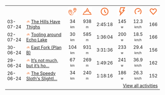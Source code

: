 <table>
    <tr>
        <th></th>
        <th></th>
        <th align="center"><img src="https://raw.githubusercontent.com/robiningelbrecht/strava-activities/master/public/distance.svg" width="30" alt="distance" title="distance"/></th>
        <th align="center"><img src="https://raw.githubusercontent.com/robiningelbrecht/strava-activities/master/public/elevation.svg" width="30" alt="elevation" title="elevation"/></th>
        <th align="center"><img src="https://raw.githubusercontent.com/robiningelbrecht/strava-activities/master/public/time.svg" width="30" alt="time" title="time"/></th>
        <th align="center"><img src="https://raw.githubusercontent.com/robiningelbrecht/strava-activities/master/public/average-watt.svg" width="30" alt="average watts" title="average watts"/></th>
        <th align="center"><img src="https://raw.githubusercontent.com/robiningelbrecht/strava-activities/master/public/average-speed.svg" width="30" alt="average speed" title="average speed"/></th>
        <th align="center"><img src="https://raw.githubusercontent.com/robiningelbrecht/strava-activities/master/public/heart-rate.svg" width="30" alt="average heart rate" title="average heart rate"/></th>
    </tr>
            <tr>
            <td>03-07-24</td>
            <td>
                <img src="https://raw.githubusercontent.com/robiningelbrecht/strava-activities/master/public/activity-ride.svg" width="12" alt="The Hills Have Thighs" title="The Hills Have Thighs"/>
<a href="https://www.strava.com/activities/11803220312" title="Kcal: 1771 | Gear: None ">The Hills Have Thighs</a>
            </td>
            <td align="center">34 <sup><sub>km</sub></sup></td>
            <td align="center">938 <sup><sub>m</sub></sup></td>
            <td align="center">2:45:18</td>
            <td align="center">145 <sup><sub>w</sub></sup></td>
            <td align="center">12.3 <sup><sub>km/h</sub></sup></td>
            <td align="center">166</td>
        </tr>
            <tr>
            <td>02-07-24</td>
            <td>
                <img src="https://raw.githubusercontent.com/robiningelbrecht/strava-activities/master/public/activity-ride.svg" width="12" alt="Tooling around Echo Lake" title="Tooling around Echo Lake"/>
<a href="https://www.strava.com/activities/11793600010" title="Kcal: 1288 | Gear: None ">Tooling around Echo Lake</a>
            </td>
            <td align="center">30 <sup><sub>km</sub></sup></td>
            <td align="center">585 <sup><sub>m</sub></sup></td>
            <td align="center">1:36:04</td>
            <td align="center">200 <sup><sub>w</sub></sup></td>
            <td align="center">18.5 <sup><sub>km/h</sub></sup></td>
            <td align="center">166</td>
        </tr>
            <tr>
            <td>30-06-24</td>
            <td>
                <img src="https://raw.githubusercontent.com/robiningelbrecht/strava-activities/master/public/activity-ride.svg" width="12" alt="East Fork (Plan B)" title="East Fork (Plan B)"/>
<a href="https://www.strava.com/activities/11777554638" title="Kcal: 3249 | Gear: None ">East Fork (Plan B)</a>
            </td>
            <td align="center">104 <sup><sub>km</sub></sup></td>
            <td align="center">931 <sup><sub>m</sub></sup></td>
            <td align="center">3:31:36</td>
            <td align="center">233 <sup><sub>w</sub></sup></td>
            <td align="center">29.4 <sup><sub>km/h</sub></sup></td>
            <td align="center">156</td>
        </tr>
            <tr>
            <td>29-06-24</td>
            <td>
                <img src="https://raw.githubusercontent.com/robiningelbrecht/strava-activities/master/public/activity-ride.svg" width="12" alt="It’s not much, but it’s honest work" title="It’s not much, but it’s honest work"/>
<a href="https://www.strava.com/activities/11769916712" title="Kcal: 1738 | Gear: None ">It’s not much, but it’s ho...</a>
            </td>
            <td align="center">67 <sup><sub>km</sub></sup></td>
            <td align="center">269 <sup><sub>m</sub></sup></td>
            <td align="center">1:49:26</td>
            <td align="center">241 <sup><sub>w</sub></sup></td>
            <td align="center">36.9 <sup><sub>km/h</sub></sup></td>
            <td align="center">162</td>
        </tr>
            <tr>
            <td>26-06-24</td>
            <td>
                <img src="https://raw.githubusercontent.com/robiningelbrecht/strava-activities/master/public/activity-ride.svg" width="12" alt="The Speedy Sloth&#039;s Slightly Sweaty Spin" title="The Speedy Sloth&#039;s Slightly Sweaty Spin"/>
<a href="https://www.strava.com/activities/11748751505" title="Kcal: 983 | Gear: None ">The Speedy Sloth&#039;s Slightl...</a>
            </td>
            <td align="center">34 <sup><sub>km</sub></sup></td>
            <td align="center">240 <sup><sub>m</sub></sup></td>
            <td align="center">1:18:16</td>
            <td align="center">186 <sup><sub>w</sub></sup></td>
            <td align="center">26.3 <sup><sub>km/h</sub></sup></td>
            <td align="center">152</td>
        </tr>
                <tr>
            <td colspan="8" align="right"><a href="https://github.com/robiningelbrecht/strava-activities#activities">View all activities</a></td>
        </tr>
    </table>
